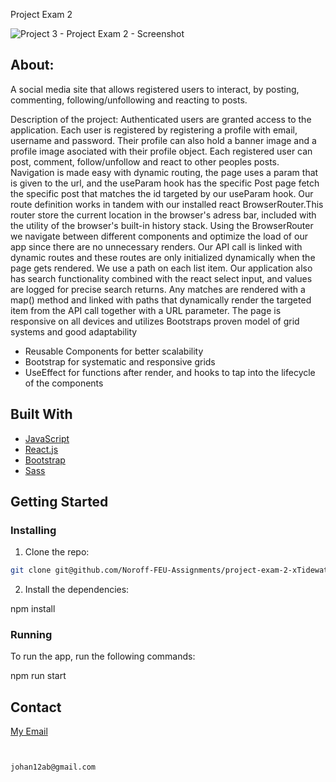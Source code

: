 Project Exam 2

![Project 3 - Project Exam 2 - Screenshot](https://user-images.githubusercontent.com/79268288/224323173-5251307a-b91e-4414-8e3d-9ae5d90bb63a.png)




## About:
A social media site that allows registered users to interact, by posting, commenting, following/unfollowing and reacting to posts. 

Description of the project:
Authenticated users are granted access to the application. Each user is registered by registering a profile with email, username and password. Their profile can also hold a banner image and a profile image asociated with their profile object. Each registered user can post, comment, follow/unfollow and react to other peoples posts. Navigation is made easy with dynamic routing, the page uses a param that is given to the url, and the useParam hook has the specific Post page fetch the specific post that matches the id targeted by our useParam hook. Our route definition works in tandem with our installed react BrowserRouter.This router store the current location in the browser's adress bar, included with the utility of the browser's built-in history stack. Using the BrowserRouter we navigate between different components and optimize the load of our app since there are no unnecessary renders. Our API call is linked with dynamic routes and these routes are only initialized dynamically when the page gets rendered. We use a path on each list item. Our application also has search functionality combined with the react select input, and values are logged for precise search returns. Any matches are rendered with a map() method and linked with paths that dynamically render the targeted item from the API call together with a URL parameter. The page is responsive on all devices and utilizes Bootstraps proven model of grid systems and good adaptability

- Reusable Components for better scalability
- Bootstrap for systematic and responsive grids
- UseEffect for functions after render, and hooks to tap into the lifecycle of the components

## Built With


- [JavaScript](https://www.javascript.com/)
- [React.js](https://reactjs.org/)
- [Bootstrap](https://getbootstrap.com)
- [Sass](https://sass-lang.com/)


## Getting Started

### Installing



1. Clone the repo:
```bash
git clone git@github.com/Noroff-FEU-Assignments/project-exam-2-xTidewaterx.git

```



2. Install the dependencies:


npm install


### Running


To run the app, run the following commands:


npm run start



## Contact

[My Email](johan12ab@gmail.com)
```bash


johan12ab@gmail.com
```

